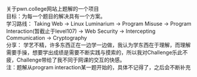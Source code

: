 关于pwn.college网站上题解的一个项目<br>
目标：为每一个题目的解决具有一个方案。<br>
学习路线： Taking Web -> Linux Luminarium -> Program Misuse -> Program Interaction(暂截止于level107) -> Web Security -> Intercepting Communication -> Cryptography<br>
分享： 学艺不精，许多东西正在一边学一边做，我认为学东西在于理解，而理解需要手操，想要学出成绩是需要不断实践与摸索的，所以我对Challenge乐此不疲，Challenge带给了我不同于网课的交互的快感。<br>
注：题解从program interaction某一题开始的，具体不记得了，之后会不断补充
